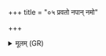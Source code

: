 +++
title = "०५ प्रवतो नपान् नमो"

+++
<details><summary>मूलम् (GR)</summary>

प्रवतो नपान् नमो अस्तु तुभ्यं +++(Bhatt. namo 'stu)+++  
नमस् ते हेतये तपुष्यै ।  
विद्म ते धाम परमं गुहा यत्  
समुद्रे अन्तर् निहितासि नाभिः ॥
</details>